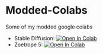 # Modded-Colabs
Some of my modded google colabs

 - Stable Diffusion: [![Open In Colab](https://colab.research.google.com/assets/colab-badge.svg)](https://colab.research.google.com/github/FrostBird347/Modded-Colabs/blob/main/Modded_pharmapsychotic_Stable_Diffusion.ipynb)
 - Zoetrope 5: [![Open In Colab](https://colab.research.google.com/assets/colab-badge.svg)](https://colab.research.google.com/github/FrostBird347/Modded-Colabs/blob/main/Modded_Zoetrope_5.ipynb)
